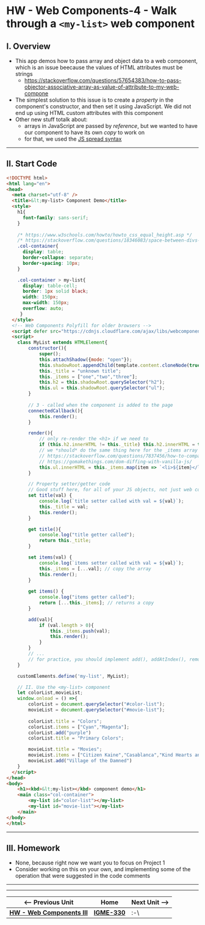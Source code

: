 # HW - Web Components-4 - Walk through a `<my-list>` web component

## I. Overview

- This app demos how to pass array and object data to a web component, which is an issue beecause the values of HTML attributes must be strings
  - https://stackoverflow.com/questions/57654383/how-to-pass-objector-associative-array-as-value-of-attribute-to-my-web-compone
- The simplest solution to this issue is to create a *property* in the component's constructor, and then set it using JavaScript. We did not end up using HTML custom attributes with this component
- Other new stuff totalk about:
  - arrays in JavaScript are passed by *reference*, but we wanted to have our component to have its own *copy* to work on
  - for that, we used the [JS spread syntax](https://developer.mozilla.org/en-US/docs/Web/JavaScript/Reference/Operators/Spread_syntax)

<hr>

## II. Start Code

```html
<!DOCTYPE html>
<html lang="en">
<head>
  <meta charset="utf-8" />
  <title>&lt;my-list> Component Demo</title>
  <style>
    h1{
      font-family: sans-serif;
    }
	  
    /* https://www.w3schools.com/howto/howto_css_equal_height.asp */
    /* https://stackoverflow.com/questions/18346083/space-between-divs-display-table-cell/18346159 */
    .col-container{
      display: table;
      border-collapse: separate;
      border-spacing: 10px;
    }

    .col-container > my-list{
      display: table-cell;
      border: 1px solid black;
      width: 150px;
      max-width: 150px;
      overflow: auto;
     }	
  </style>
  <!-- Web Components Polyfill for older browsers -->
  <script defer src="https://cdnjs.cloudflare.com/ajax/libs/webcomponentsjs/2.6.0/webcomponents-loader.min.js"></script>
  <script>
    class MyList extends HTMLElement{
		constructor(){
			super();
			this.attachShadow({mode: "open"});
			this.shadowRoot.appendChild(template.content.cloneNode(true));
			this._title = "unknown title";
			this._items = ["one","two","three"];
			this.h2 = this.shadowRoot.querySelector("h2");
			this.ul = this.shadowRoot.querySelector("ul");
		}
		
		// 3 - called when the component is added to the page
		connectedCallback(){
			this.render();
		}

		render(){
			// only re-render the <h1> if we need to
			if (this.h2.innerHTML != this._title) this.h2.innerHTML = this._title; 
			// we *should* do the same thing here for the _items array - write that code if you want to
			// https://stackoverflow.com/questions/7837456/how-to-compare-arrays-in-javascript
			// https://gomakethings.com/dom-diffing-with-vanilla-js/
			this.ul.innerHTML = this._items.map(item => `<li>${item}</li>`).join("");
		}

		// Property setter/getter code
		// Good stuff here, for all of your JS objects, not just web components
		set title(val) {
			console.log(`title setter called with val = ${val}`);
			this._title = val;
			this.render();
		}

		get title(){
			console.log("title getter called");
			return this._title;
		}

		set items(val) {
			console.log(`items setter called with val = ${val}`);
			this._items = [...val]; // copy the array
			this.render();
		}
	
		get items() {
			console.log("items getter called");
			return [...this._items]; // returns a copy
		}

		add(val){
			if (val.length > 0){
				this._items.push(val);
				this.render();
			}
		}
		// ...
		// for practice, you should implement add(), addAtIndex(), removeAtIndex(), clear() etc
	} 

	customElements.define('my-list', MyList);

	// II. Use the <my-list> component
	let	colorList,movieList;
	window.onload = () =>{
		colorList = document.querySelector("#color-list");
		movieList = document.querySelector("#movie-list");
		
		colorList.title = "Colors";
		colorList.items = ["Cyan","Magenta"];
		colorList.add("purple")
		colorList.title = "Primary Colors";

		movieList.title = "Movies";
		movieList.items = ["Citizen Kaine","Casablanca","Kind Hearts and Coronets"];
		movieList.add("Village of the Damned")
	}
  </script>
</head>
<body>
	<h1><kbd>&lt;my-list></kbd> component demo</h1>
	<main class="col-container">
		<my-list id="color-list"></my-list>
		<my-list id="movie-list"></my-list>
	</main>
</body>
</html>
```

<hr>

## III. Homework

- None, because right now we want you to focus on Project 1 
- Consider working on this on your own, and implementing some of the operation that were suggested in the code comments

<hr><hr>

| <-- Previous Unit | Home | Next Unit -->
| --- | --- | --- 
|  [**HW - Web Components III**](HW-wc-3.md)  |  [**IGME-330**](../README.md) | :-\
